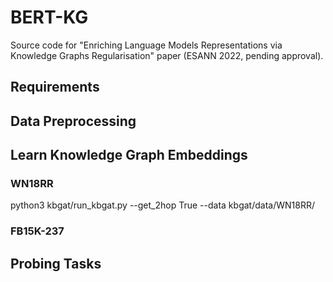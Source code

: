 # BERT-KG

Source code for "Enriching Language Models Representations via Knowledge Graphs Regularisation" paper (ESANN 2022, pending approval).

## Requirements

## Data Preprocessing

## Learn Knowledge Graph Embeddings

### WN18RR
python3 kbgat/run_kbgat.py --get_2hop True --data kbgat/data/WN18RR/

### FB15K-237

## Probing Tasks
